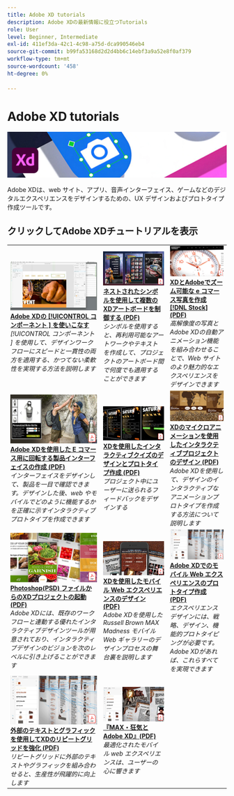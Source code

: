 ```yaml
---
title: Adobe XD tutorials
description: Adobe XDの最新情報に役立つTutorials
role: User
level: Beginner, Intermediate
exl-id: 411ef3da-42c1-4c98-a75d-dca990546eb4
source-git-commit: b99fa53168d2d2d4bb6c14ebf3a9a52e8f0af379
workflow-type: tm+mt
source-wordcount: '458'
ht-degree: 0%

---
```


# Adobe XD tutorials

![Creative CloudHero Image](../assets/XD.jpg)

Adobe XDは、web サイト、アプリ、音声インターフェイス、ゲームなどのデジタルエクスペリエンスをデザインするための、UX デザインおよびプロトタイプ作成ツールです。

## クリックしてAdobe XDチュートリアルを表示

<table>
<tr>
 <td>
   <a href="components.md">
      <img alt="Adobe XDのコンポーネントの使い方" src="assets/Componentsxd.jpg" />
   </a>
    <div>
   <a href="components.md"><strong>Adobe XDの [!UICONTROL コンポーネント ] を使いこなす</strong></a>
    </div>
    <em>[!UICONTROL コンポーネント ] を使用して、デザインワークフローにスピードと一貫性の両方を適用する、かつてない柔軟性を実現する方法を説明します</em>
    <br>
  </td>
  <td>
   <a href="assets/ControlMultipleXDArtboardswithNestedSymbols.pdf">
      <img alt="ネストされたシンボルを使用して複数のXDアートボードを制御する" src="assets/ControlMultipleXDArtboardswithNestedSymbols.jpg" />
   </a>
    <div>
   <a href="assets/ControlMultipleXDArtboardswithNestedSymbols.pdf"><strong>ネストされたシンボルを使用して複数のXDアートボードを制御する (PDF)</strong></a>
    </div>
    <em>シンボルを使用すると、再利用可能なアートワークやテキストを作成して、プロジェクトのアートボード間で何度でも適用することができます</em>
    <br>
  </td>
  <td>
   <a href="assets/CreateaZoomableeCommercePhotowithXDandAdobeStock.pdf">
      <img alt="XDとAdobeでズーム可能な e コマース写真を作成 [!DNL Stock]" src="assets/CreateaZoomableeCommercePhotowithXDandAdobeStock.jpg" />
   </a>
    <div>
   <a href="assets/CreateaZoomableeCommercePhotowithXDandAdobeStock.pdf"><strong>XDとAdobeでズーム可能な e コマース写真を作成 [!DNL Stock] (PDF)</strong></a>
    </div>
    <em>高解像度の写真とAdobe XDの自動アニメーション機能を組み合わせることで、Web サイトのより魅力的なエクスペリエンスをデザインできます</em>
    <br>
  </td>
</tr>
<tr>
 <td>
   <a href="assets/CreatingaRotatingProductInterfaceforECommercewithAdobeXD.pdf">
      <img alt="Adobe XDを使用した E コマース用に回転する製品インターフェイスの作成" src="assets/CreatingaRotatingProductInterfaceforECommercewithAdobeXD.jpg" />
   </a>
    <div>
   <a href="assets/CreatingaRotatingProductInterfaceforECommercewithAdobeXD.pdf"><strong>Adobe XDを使用した E コマース用に回転する製品インターフェイスの作成 (PDF)</strong></a>
    </div>
    <em>インターフェイスをデザインして、製品を一目で確認できます。デザインした後、web やモバイルでどのように機能するかを正確に示すインタラクティブプロトタイプを作成できます</em>
    <br>
  </td>
  <td>
   <a href="assets/DesignandPrototypeanInteractiveQuizwithXD.pdf">
      <img alt="XDでインタラクティブクイズのデザインとプロトタイプを作成" src="assets/DesignandPrototypeanInteractiveQuizwithXD.jpg" />
   </a>
    <div>
   <a href="assets/DesignandPrototypeanInteractiveQuizwithXD.pdf"><strong>XDを使用したインタラクティブクイズのデザインとプロトタイプ作成 (PDF)</strong></a>
    </div>
    <em>プロジェクト中にユーザーに送られるフィードバックをデザインする</em>
    <br>
  </td>
  <td>
   <a href="assets/DesignInteractiveProjectswithMicroAnimationsinXD.pdf">
      <img alt="XDのマイクロアニメーションを使用したインタラクティブプロジェクトのデザイン" src="assets/DesignInteractiveProjectswithMicroAnimationsinXD.jpg" />
   </a>
    <div>
   <a href="assets/DesignInteractiveProjectswithMicroAnimationsinXD.pdf"><strong>XDのマイクロアニメーションを使用したインタラクティブプロジェクトのデザイン (PDF)</strong></a>
    </div>
    <em>Adobe XDを使用して、デザインのインタラクティブなアニメーションプロトタイプを作成する方法について説明します</em>
    <br>
  </td>
</tr>
<tr>
 <td>
   <a href="assets/JumpstartyourXDProjectfromaPhotoshopFile.pdf">
      <img alt="Photoshop(PSD) ファイルからXDプロジェクトを起動" src="assets/JumpstartyourXDProjectfromaPhotoshopFile.jpg" />
   </a>
    <div>
   <a href="assets/JumpstartyourXDProjectfromaPhotoshopFile.pdf"><strong>Photoshop(PSD) ファイルからのXDプロジェクトの起動 (PDF)</strong></a>
    </div>
    <em>Adobe XDには、既存のワークフローと連動する優れたインタラクティブデザインツールが用意されており、インタラクティブデザインのビジョンを次のレベルに引き上げることができます</em>
    <br>
  </td>
  <td>
   <a href="assets/MobileWebExperienceswithXD.pdf">
      <img alt="XDを使用したモバイル Web エクスペリエンスのデザイン" src="assets/MobileWebExperienceswithXD.jpg" />
   </a>
    <div>
   <a href="assets/MobileWebExperienceswithXD.pdf"><strong>XDを使用したモバイル Web エクスペリエンスのデザイン (PDF)</strong></a>
    </div>
    <em>Adobe XDを使用した Russell Brown MAX Madness モバイル Web ギャラリーのデザインプロセスの舞台裏を説明します</em>
    <br>
  </td>
  <td>
   <a href="assets/PrototypeaMobileWebExperiencewithAdobeXD.pdf">
      <img alt="Adobe XDでのモバイル Web エクスペリエンスのプロトタイプ作成" src="assets/PrototypeaMobileWebExperiencewithAdobeXD.jpg" />
   </a>
    <div>
   <a href="assets/PrototypeaMobileWebExperiencewithAdobeXD.pdf"><strong>Adobe XDでのモバイル Web エクスペリエンスのプロトタイプ作成 (PDF)</strong></a>
    </div>
    <em>エクスペリエンスデザインには、戦略、デザイン、機能的プロトタイピングが必要です。Adobe XDがあれば、これらすべてを実現できます</em>
    <br>
  </td>
</tr>
<tr>
   <td>
   <a href="assets/PrototypeaMobileWebExperiencewithAdobeXD.pdf">
      <img alt="外部テキストとグラフィックを使用してXDのリピートグリッドを強化" src="assets/PrototypeaMobileWebExperiencewithAdobeXD.jpg" />
   </a>
    <div>
   <a href="assets/PrototypeaMobileWebExperiencewithAdobeXD.pdf"><strong>外部のテキストとグラフィックを使用してXDのリピートグリッドを強化 (PDF)</strong></a>
    </div>
    <em>リピートグリッドに外部のテキストやグラフィックを組み合わせると、生産性が飛躍的に向上します</em>
    <br>
  </td>
  <td>
   <a href="assets/BehindtheScenesofMAXMadnesswithAdobeXD.pdf">
      <img alt="Adobe XDとMAX・狂気の舞台裏" src="assets/BehindtheScenesofMAXMadnesswithAdobeXD.jpg" />
   </a>
    <div>
   <a href="assets/BehindtheScenesofMAXMadnesswithAdobeXD.pdf"><strong>『MAX・狂気とAdobe XD』(PDF)</strong></a>
    </div>
    <em>最適化されたモバイル web エクスペリエンスは、ユーザーの心に響きます</em>
    <br>
  </td>
</tr>
</table>
